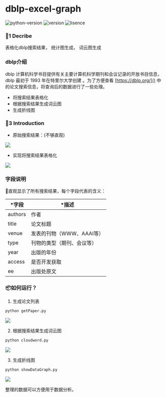 # dblp-excel-graph
![python-version](https://img.shields.io/badge/python-3.7-red.svg)
![version](https://img.shields.io/badge/version-1.2.0-green.svg)
![lisence](https://img.shields.io/badge/lisence-MIT%20Lisence-green.svg)


### :green_apple:1 Decribe

表格化dblp搜索结果， 统计图生成， 词云图生成


### dblp介绍

dblp 计算机科学书目提供有关主要计算机科学期刊和会议记录的开放书目信息，dblp 最初于 1993 年在特里尔大学创建
。为了方便查看 
[https://dblp.org/]()
中的论文搜索信息，将查询后的数据进行了一些处理。
- 将搜索结果表格化
- 根据搜索结果生成词云图
- 生成折线图



### :construction_worker:3 Introduction


- 原始搜索结果：(不够直观)

![](https://raw.github.com/yaunsine/getDBLP/master/imgs/%E5%BE%AE%E4%BF%A1%E6%88%AA%E5%9B%BE_20221219210844.png)



- 实现将搜索结果表格化

![](https://raw.github.com/yaunsine/getDBLP/master/imgs/Snipaste_2022-12-19_21-06-14.png)



### 字段说明

:wrench:直观显示了所有搜索结果，每个字段代表的含义：

|*字段|*描述|
|----|----|
|authors|  作者|
|title|论文标题|
|venue|发表的刊物（WWW、AAAI等）|
|type|刊物的类型（期刊、会议等）|
|year|出版的年份|
|access|是否开发获取|
|ee|出版处原文|


### :package:如何运行？
1. 生成论文列表
```python
python getPaper.py
```

![](https://raw.github.com/yaunsine/getDBLP/master/imgs/Snipaste_2022-12-19_21-06-14.png)


2. 根据搜索结果生成词云图
```python
python cloudword.py
```

![](https://raw.github.com/yaunsine/getDBLP/master/imgs/cloudword.png)

3. 生成折线图
```python
python showDataGraph.py
```

![](https://raw.github.com/yaunsine/getDBLP/master/imgs/frequency_plot.png)


整理的数据可以方便用于数据分析。
